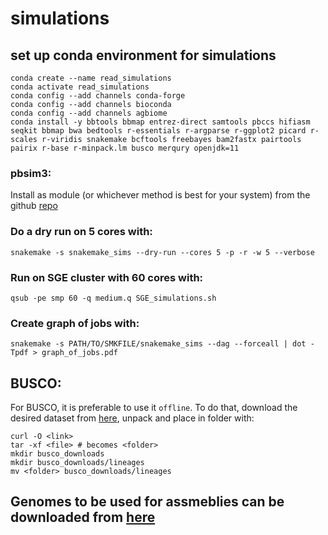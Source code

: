 # simulations

## set up conda environment for simulations
```
conda create --name read_simulations
conda activate read_simulations
conda config --add channels conda-forge
conda config --add channels bioconda  
conda config --add channels agbiome 
conda install -y bbtools bbmap entrez-direct samtools pbccs hifiasm seqkit bbmap bwa bedtools r-essentials r-argparse r-ggplot2 picard r-scales r-viridis snakemake bcftools freebayes bam2fastx pairtools pairix r-base r-minpack.lm busco merqury openjdk=11
```

### pbsim3:

Install as module (or whichever method is best for your system) from the github [repo](https://github.com/yukiteruono/pbsim3/releases/tag/v3.0.0)

### Do a dry run on 5 cores with:
```
snakemake -s snakemake_sims --dry-run --cores 5 -p -r -w 5 --verbose
```


### Run on SGE cluster with 60 cores with:
```
qsub -pe smp 60 -q medium.q SGE_simulations.sh
```

### Create graph of jobs with:
```
snakemake -s PATH/TO/SMKFILE/snakemake_sims --dag --forceall | dot -Tpdf > graph_of_jobs.pdf
```
## BUSCO:

For BUSCO, it is preferable to use it `offline`. To do that, download the desired dataset from [here](https://busco-data.ezlab.org/v5/data/lineages/), unpack and place in folder with:
```
curl -O <link>
tar -xf <file> # becomes <folder>
mkdir busco_downloads
mkdir busco_downloads/lineages
mv <folder> busco_downloads/lineages
```


## Genomes to be used for assmeblies can be downloaded from [here](https://genomeark.github.io/vgp-curated-assembly/)
